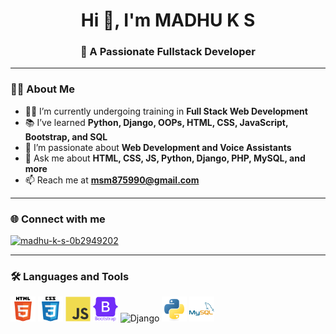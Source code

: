<h1 align="center">Hi 👋, I'm MADHU K S</h1>
<h3 align="center">🚀 A Passionate Fullstack Developer</h3>

---

### 👨‍💻 About Me
- 👨‍🎓 I’m currently undergoing training in **Full Stack Web Development**
- 📚 I’ve learned **Python, Django, OOPs, HTML, CSS, JavaScript, Bootstrap, and SQL**
- 🧠 I’m passionate about **Web Development and Voice Assistants**
- 💬 Ask me about **HTML, CSS, JS, Python, Django, PHP, MySQL, and more**
- 📫 Reach me at **msm875990@gmail.com**
  

---

### 🌐 Connect with me
<p align="left">
  <a href="https://linkedin.com/in/madhu-k-s-0b2949202" target="blank">
    <img src="https://cdn.jsdelivr.net/npm/simple-icons@3.0.1/icons/linkedin.svg" alt="madhu-k-s-0b2949202" height="30" width="30" />
  </a>
</p>

---

### 🛠️ Languages and Tools
<p>
  <img src="https://raw.githubusercontent.com/devicons/devicon/master/icons/html5/html5-original-wordmark.svg" alt="HTML5" width="40" height="40"/>
  <img src="https://raw.githubusercontent.com/devicons/devicon/master/icons/css3/css3-original-wordmark.svg" alt="CSS3" width="40" height="40"/>
  <img src="https://raw.githubusercontent.com/devicons/devicon/master/icons/javascript/javascript-original.svg" alt="JavaScript" width="40" height="40"/>
  <img src="https://raw.githubusercontent.com/devicons/devicon/master/icons/bootstrap/bootstrap-plain-wordmark.svg" alt="Bootstrap" width="40" height="40"/>
  <img src="https://cdn.worldvectorlogo.com/logos/django.svg" alt="Django" width="40" height="40"/>
  <img src="https://raw.githubusercontent.com/devicons/devicon/master/icons/python/python-original.svg" alt="Python" width="40" height="40"/>
  <img src="https://raw.githubusercontent.com/devicons/devicon/master/icons/mysql/mysql-original-wordmark.svg" alt="MySQL" width="40" height="40"/>
</p>

